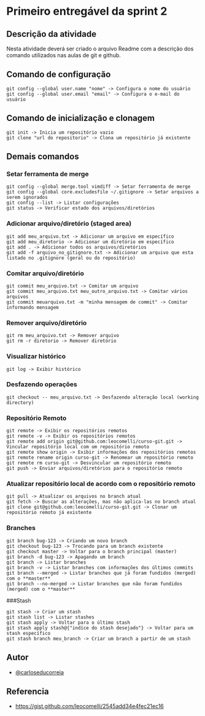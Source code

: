 
# Primeiro entregável da sprint 2 

## Descrição da atividade

Nesta atividade deverá ser criado o arquivo Readme com a descrição dos comando utilizados nas aulas de git e github.

## Comando de configuração

```
git config --global user.name "nome" -> Configura o nome do usuário
git config --global user.email "email" -> Configura o e-mail do usuário
```

## Comando de inicialização e clonagem

```
git init -> Inicia um repositório vazio
git clone "url do repositorio" -> Clona um repositório já existente
```

## Demais comandos 

### Setar ferramenta de merge
```
git config --global merge.tool vimdiff -> Setar ferramenta de merge
git config --global core.excludesfile ~/.gitignore -> Setar arquivos a serem ignorados
git config --list -> Listar configurações
git status -> Verificar estado dos arquivos/diretórios
```

### Adicionar arquivo/diretório (staged area)

```
git add meu_arquivo.txt -> Adicionar um arquivo em específico
git add meu_diretorio -> Adicionar um diretório em específico
git add . -> Adicionar todos os arquivos/diretórios
git add -f arquivo_no_gitignore.txt -> Adicionar um arquivo que esta listado no .gitignore (geral ou do repositório)
```
	
### Comitar arquivo/diretório

```
git commit meu_arquivo.txt -> Comitar um arquivo
git commit meu_arquivo.txt meu_outro_arquivo.txt -> Comitar vários arquivos
git commit meuarquivo.txt -m "minha mensagem de commit" -> Comitar informando mensagem
```

### Remover arquivo/diretório

```
git rm meu_arquivo.txt -> Remover arquivo
git rm -r diretorio -> Remover diretório
```

### Visualizar histórico

```
git log -> Exibir histórico
```

### Desfazendo operações

```
git checkout -- meu_arquivo.txt -> Desfazendo alteração local (working directory)
```

### Repositório Remoto

```
git remote -> Exibir os repositórios remotos
git remote -v -> Exibir os repositórios remotos
git remote add origin git@github.com:leocomelli/curso-git.git -> Vincular repositório local com um repositório remoto
git remote show origin -> Exibir informações dos repositórios remotos
git remote rename origin curso-git -> Renomear um repositório remoto 
git remote rm curso-git -> Desvincular um repositório remoto
git push -> Enviar arquivos/diretórios para o repositório remoto
```

### Atualizar repositório local de acordo com o repositório remoto

```
git pull -> Atualizar os arquivos no branch atual
git fetch -> Buscar as alterações, mas não aplica-las no branch atual
git clone git@github.com:leocomelli/curso-git.git -> Clonar um repositório remoto já existente
```
	
### Branches

```
git branch bug-123 -> Criando um novo branch
git checkout bug-123 -> Trocando para um branch existente
git checkout master -> Voltar para o branch principal (master)
git branch -d bug-123 -> Apagando um branch
git branch -> Listar branches
git branch -v -> Listar branches com informações dos últimos commits
git branch --merged -> Listar branches que já foram fundidos (merged) com o **master**
git branch --no-merged -> Listar branches que não foram fundidos (merged) com o **master**
```

###Stash

```
git stash -> Criar um stash
git stash list -> Listar stashes
git stash apply -> Voltar para o último stash
git stash apply stash@{"indíce do stash desejado"} -> Voltar para um stash específico
git stash branch meu_branch -> Criar um branch a partir de um stash
```

## Autor

- [@carloseducorreia](https://www.github.com/carloseducorreia)

## Referencia
- https://gist.github.com/leocomelli/2545add34e4fec21ec16
